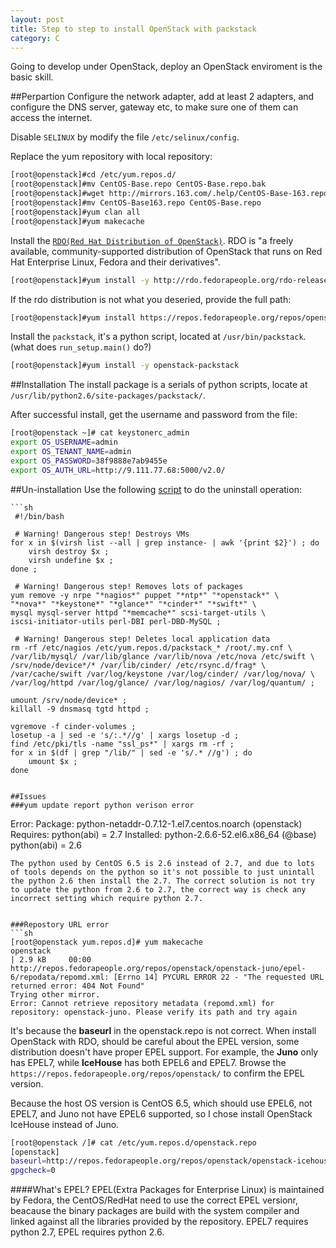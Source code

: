 ```yaml
---
layout: post
title: Step to step to install OpenStack with packstack
category: C
---
```

Going to develop under OpenStack, deploy an OpenStack enviroment is the basic skill.

##Perpartion
Configure the network adapter, add at least 2 adapters, and configure the DNS server, gateway etc, to make sure one of them can access the internet.

Disable `SELINUX` by modify the file `/etc/selinux/config`.

Replace the yum repository with local repository:
```sh
[root@openstack]#cd /etc/yum.repos.d/  
[root@openstack]#mv CentOS-Base.repo CentOS-Base.repo.bak  
[root@openstack]#wget http://mirrors.163.com/.help/CentOS-Base-163.repo  
[root@openstack]#mv CentOS-Base163.repo CentOS-Base.repo  
[root@openstack]#yum clan all  
[root@openstack]#yum makecache  
```

Install the [`RDO(Red Hat Distribution of OpenStack)`](https://openstack.redhat.com/Main_Page). RDO is "a freely available, community-supported distribution of OpenStack that runs on Red Hat Enterprise Linux, Fedora and their derivatives".
```sh
[root@openstack]#yum install -y http://rdo.fedorapeople.org/rdo-release.rpm
```
If the rdo distribution is not what you deseried, provide the full path:
```sh
[root@openstack]#yum install https://repos.fedorapeople.org/repos/openstack/openstack-icehouse/epel-6/rdo-release-icehouse-4.noarch.rpm
```

Install the `packstack`, it's a python script, located at `/usr/bin/packstack`. (what does `run_setup.main()` do?)
```sh
[root@openstack]#yum install -y openstack-packstack
```

##Installation
The install package is a serials of python scripts, locate at `/usr/lib/python2.6/site-packages/packstack/`.

After successful install, get the username and password from the file:
```sh
[root@openstack ~]# cat keystonerc_admin 
export OS_USERNAME=admin
export OS_TENANT_NAME=admin
export OS_PASSWORD=38f9888e7ab9455e
export OS_AUTH_URL=http://9.111.77.68:5000/v2.0/
```

##Un-installation
Use the following [script](http://tuxlabs.com/?p=82) to do the uninstall operation:
```
```sh
 #!/bin/bash
 
 # Warning! Dangerous step! Destroys VMs
for x in $(virsh list --all | grep instance- | awk '{print $2}') ; do
    virsh destroy $x ;
    virsh undefine $x ;
done ;

 # Warning! Dangerous step! Removes lots of packages
yum remove -y nrpe "*nagios*" puppet "*ntp*" "*openstack*" \
"*nova*" "*keystone*" "*glance*" "*cinder*" "*swift*" \
mysql mysql-server httpd "*memcache*" scsi-target-utils \
iscsi-initiator-utils perl-DBI perl-DBD-MySQL ;
 
 # Warning! Dangerous step! Deletes local application data
rm -rf /etc/nagios /etc/yum.repos.d/packstack_* /root/.my.cnf \
/var/lib/mysql/ /var/lib/glance /var/lib/nova /etc/nova /etc/swift \
/srv/node/device*/* /var/lib/cinder/ /etc/rsync.d/frag* \
/var/cache/swift /var/log/keystone /var/log/cinder/ /var/log/nova/ \
/var/log/httpd /var/log/glance/ /var/log/nagios/ /var/log/quantum/ ;
 
umount /srv/node/device* ;
killall -9 dnsmasq tgtd httpd ;
 
vgremove -f cinder-volumes ;
losetup -a | sed -e 's/:.*//g' | xargs losetup -d ;
find /etc/pki/tls -name "ssl_ps*" | xargs rm -rf ;
for x in $(df | grep "/lib/" | sed -e 's/.* //g') ; do
    umount $x ;
done
```
```

##Issues
###yum update report python verison error
```  
Error: Package: python-netaddr-0.7.12-1.el7.centos.noarch (openstack)
           Requires: python(abi) = 2.7
           Installed: python-2.6.6-52.el6.x86_64 (@base)
               python(abi) = 2.6
```  
The python used by CentOS 6.5 is 2.6 instead of 2.7, and due to lots of tools depends on the python so it's not possible to just unintall the python 2.6 then install the 2.7. The correct solution is not try to update the python from 2.6 to 2.7, the correct way is check any incorrect setting which require python 2.7.


###Repostory URL error
```sh
[root@openstack yum.repos.d]# yum makecache
openstack                                                                      | 2.9 kB     00:00     
http://repos.fedorapeople.org/repos/openstack/openstack-juno/epel-6/repodata/repomd.xml: [Errno 14] PYCURL ERROR 22 - "The requested URL returned error: 404 Not Found"
Trying other mirror.
Error: Cannot retrieve repository metadata (repomd.xml) for repository: openstack-juno. Please verify its path and try again
```
It's because the **baseurl** in the openstack.repo is not correct.
When install OpenStack with RDO, should be careful about the EPEL version, some distribution doesn't have proper EPEL support. For example, the **Juno** only has EPEL7, while **IceHouse** has both EPEL6 and EPEL7. Browse the `https://repos.fedorapeople.org/repos/openstack/` to confirm the EPEL version.

Because the host OS version is CentOS 6.5, which should use EPEL6, not EPEL7, and Juno not have EPEL6 supported, so I chose install OpenStack IceHouse instead of Juno.
```sh
[root@openstack /]# cat /etc/yum.repos.d/openstack.repo 
[openstack]  
baseurl=http://repos.fedorapeople.org/repos/openstack/openstack-icehouse/epel-6/
gpgcheck=0
```

####What's EPEL?
EPEL(Extra Packages for Enterprise Linux) is maintained by Fedora, the CentOS/RedHat need to use the correct EPEL versionr, beacause the binary packages are build with the system compiler and linked against all the libraries provided by the repository.
EPEL7 requires python 2.7, EPEL requires python 2.6.

